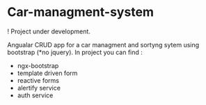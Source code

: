 # Car-managment-system

! Project under development.

Angualar CRUD  app for a car managment and sortyng sytem using bootstrap (*no jquery).
In project you can find :
- ngx-bootstrap
- template driven form
- reactive forms
- alertify service
- auth service


